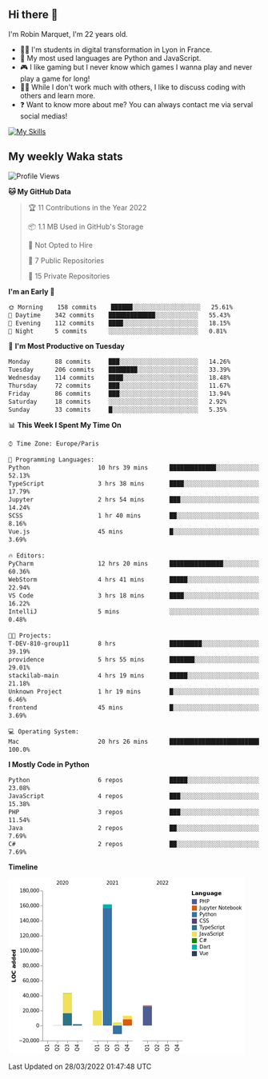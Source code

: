 ## Hi there 👋

I'm Robin Marquet, I'm 22 years old.

- 👨‍💻 I'm students in digital transformation in Lyon in France.
- 🌱 My most used languages are Python and JavaScript.
- 🎮 I like gaming but I never know which games I wanna play and never play a game for long!
- 👯‍♀️ While I don't work much with others, I like to discuss coding with others and learn more.
- ❓ Want to know more about me? You can always contact me via serval social medias!

[![My Skills](https://skillicons.dev/icons?i=js,html,css,docker,express,figma,firebase,graphql,mongodb,mysql,nodejs,py,react,ts,vue)](https://skillicons.dev)

## My weekly Waka stats

<!--START_SECTION:waka-->
![Profile Views](http://img.shields.io/badge/Profile%20Views-14-blue)

**🐱 My GitHub Data** 

> 🏆 11 Contributions in the Year 2022
 > 
> 📦 1.1 MB Used in GitHub's Storage 
 > 
> 🚫 Not Opted to Hire
 > 
> 📜 7 Public Repositories 
 > 
> 🔑 15 Private Repositories  
 > 
**I'm an Early 🐤** 

```text
🌞 Morning    158 commits    ██████░░░░░░░░░░░░░░░░░░░   25.61% 
🌆 Daytime    342 commits    █████████████░░░░░░░░░░░░   55.43% 
🌃 Evening    112 commits    ████░░░░░░░░░░░░░░░░░░░░░   18.15% 
🌙 Night      5 commits      ░░░░░░░░░░░░░░░░░░░░░░░░░   0.81%

```
📅 **I'm Most Productive on Tuesday** 

```text
Monday       88 commits     ███░░░░░░░░░░░░░░░░░░░░░░   14.26% 
Tuesday      206 commits    ████████░░░░░░░░░░░░░░░░░   33.39% 
Wednesday    114 commits    ████░░░░░░░░░░░░░░░░░░░░░   18.48% 
Thursday     72 commits     ███░░░░░░░░░░░░░░░░░░░░░░   11.67% 
Friday       86 commits     ███░░░░░░░░░░░░░░░░░░░░░░   13.94% 
Saturday     18 commits     ░░░░░░░░░░░░░░░░░░░░░░░░░   2.92% 
Sunday       33 commits     █░░░░░░░░░░░░░░░░░░░░░░░░   5.35%

```


📊 **This Week I Spent My Time On** 

```text
⌚︎ Time Zone: Europe/Paris

💬 Programming Languages: 
Python                   10 hrs 39 mins      █████████████░░░░░░░░░░░░   52.13% 
TypeScript               3 hrs 38 mins       ████░░░░░░░░░░░░░░░░░░░░░   17.79% 
Jupyter                  2 hrs 54 mins       ███░░░░░░░░░░░░░░░░░░░░░░   14.24% 
SCSS                     1 hr 40 mins        ██░░░░░░░░░░░░░░░░░░░░░░░   8.16% 
Vue.js                   45 mins             █░░░░░░░░░░░░░░░░░░░░░░░░   3.69%

🔥 Editors: 
PyCharm                  12 hrs 20 mins      ███████████████░░░░░░░░░░   60.36% 
WebStorm                 4 hrs 41 mins       █████░░░░░░░░░░░░░░░░░░░░   22.94% 
VS Code                  3 hrs 18 mins       ████░░░░░░░░░░░░░░░░░░░░░   16.22% 
IntelliJ                 5 mins              ░░░░░░░░░░░░░░░░░░░░░░░░░   0.48%

🐱‍💻 Projects: 
T-DEV-810-group11        8 hrs               █████████░░░░░░░░░░░░░░░░   39.19% 
providence               5 hrs 55 mins       ███████░░░░░░░░░░░░░░░░░░   29.01% 
stackilab-main           4 hrs 19 mins       █████░░░░░░░░░░░░░░░░░░░░   21.18% 
Unknown Project          1 hr 19 mins        █░░░░░░░░░░░░░░░░░░░░░░░░   6.46% 
frontend                 45 mins             █░░░░░░░░░░░░░░░░░░░░░░░░   3.69%

💻 Operating System: 
Mac                      20 hrs 26 mins      █████████████████████████   100.0%

```

**I Mostly Code in Python** 

```text
Python                   6 repos             █████░░░░░░░░░░░░░░░░░░░░   23.08% 
JavaScript               4 repos             ███░░░░░░░░░░░░░░░░░░░░░░   15.38% 
PHP                      3 repos             ███░░░░░░░░░░░░░░░░░░░░░░   11.54% 
Java                     2 repos             ██░░░░░░░░░░░░░░░░░░░░░░░   7.69% 
C#                       2 repos             ██░░░░░░░░░░░░░░░░░░░░░░░   7.69%

```


**Timeline**

![Chart not found](https://raw.githubusercontent.com/rmarquet21/rmarquet21/main/charts/bar_graph.png) 


 Last Updated on 28/03/2022 01:47:48 UTC
<!--END_SECTION:waka-->
